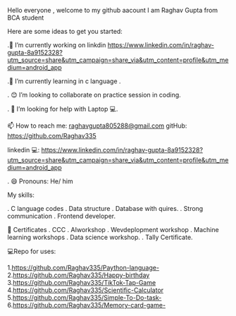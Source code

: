 Hello everyone , welcome to my github aacount
I am Raghav Gupta from BCA student 

Here are some ideas to get you started:

.🔭 I’m currently working on linkdin https://www.linkedin.com/in/raghav-gupta-8a9152328?utm_source=share&utm_campaign=share_via&utm_content=profile&utm_medium=android_app


.🌱 I’m currently learning in c language .



. 😊 I’m looking to collaborate on practice session in coding.

. 🤔 I’m looking for help with Laptop 💻.


📫 How to reach me: raghavgupta805288@gmail.com
          gitHub:   https://github.com/Raghav335

linkedin 💻:
https://www.linkedin.com/in/raghav-gupta-8a9152328?utm_source=share&utm_campaign=share_via&utm_content=profile&utm_medium=android_app
 
. 😄 Pronouns: He/ him 


My skills: 

. C language codes 
. Data structure 
. Database with quires.
. Strong communication 
. Frontend developer.

📿 Certificates 
. CCC
. AIworkshop
. Wevdeplopment workshop 
.  Machine learning workshops 
. Data science workshop.
. Tally Certificate.

💻Repo for uses:

 1.https://github.com/Raghav335/Paython-language-
2.https://github.com/Raghav335/Happy-birthday
3.https://github.com/Raghav335/TikTok-Tap-Game
4.https://github.com/Raghav335/Scientific-Calculator
5.https://github.com/Raghav335/Simple-To-Do-task-
6.https://github.com/Raghav335/Memory-card-game-